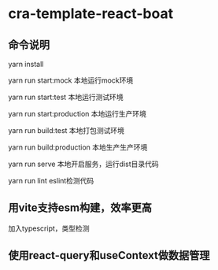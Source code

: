 ﻿# cra-template-react-boat

## 命令说明
yarn install

yarn run start:mock
本地运行mock环境

yarn run start:test
本地运行测试环境

yarn run start:production
本地运行生产环境

yarn run build:test
本地打包测试环境

yarn run build:production
本地生产生产环境

yarn run serve
本地开启服务，运行dist目录代码

yarn run lint
eslint检测代码

## 用vite支持esm构建，效率更高
加入typescript，类型检测

## 使用react-query和useContext做数据管理